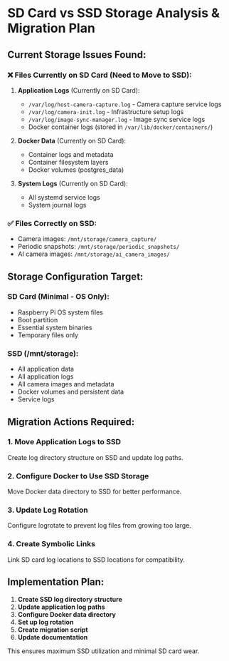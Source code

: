# SD Card vs SSD Storage Analysis & Migration Plan

## Current Storage Issues Found:

### ❌ **Files Currently on SD Card (Need to Move to SSD):**

1. **Application Logs** (Currently on SD Card):
   - `/var/log/host-camera-capture.log` - Camera capture service logs
   - `/var/log/camera-init.log` - Infrastructure setup logs
   - `/var/log/image-sync-manager.log` - Image sync service logs
   - Docker container logs (stored in `/var/lib/docker/containers/`)

2. **Docker Data** (Currently on SD Card):
   - Container logs and metadata
   - Container filesystem layers
   - Docker volumes (postgres_data)

3. **System Logs** (Currently on SD Card):
   - All systemd service logs
   - System journal logs

### ✅ **Files Correctly on SSD:**
- Camera images: `/mnt/storage/camera_capture/`
- Periodic snapshots: `/mnt/storage/periodic_snapshots/`
- AI camera images: `/mnt/storage/ai_camera_images/`

## Storage Configuration Target:

### **SD Card (Minimal - OS Only):**
- Raspberry Pi OS system files
- Boot partition
- Essential system binaries
- Temporary files only

### **SSD (/mnt/storage):**
- All application data
- All application logs
- All camera images and metadata
- Docker volumes and persistent data
- Service logs

## Migration Actions Required:

### 1. **Move Application Logs to SSD**
Create log directory structure on SSD and update log paths.

### 2. **Configure Docker to Use SSD Storage**
Move Docker data directory to SSD for better performance.

### 3. **Update Log Rotation**
Configure logrotate to prevent log files from growing too large.

### 4. **Create Symbolic Links**
Link SD card log locations to SSD locations for compatibility.

## Implementation Plan:

1. **Create SSD log directory structure**
2. **Update application log paths**
3. **Configure Docker data directory**
4. **Set up log rotation**
5. **Create migration script**
6. **Update documentation**

This ensures maximum SSD utilization and minimal SD card wear.